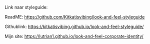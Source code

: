 Link naar styleguide:

ReadME: https://github.com/Kitkatisvibing/look-and-feel-styleguide

Githublink: https://kitkatisvibing.github.io/look-and-feel-styleguide/

Mijn site: https://lutrian1.github.io/look-and-feel-corporate-identity/

